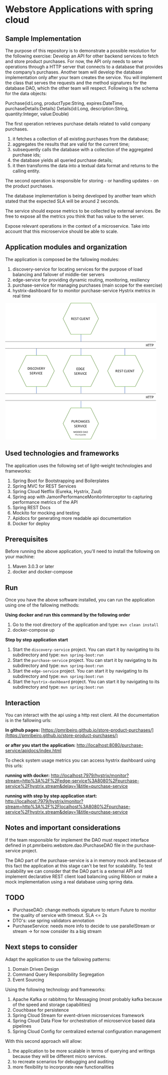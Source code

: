 # Webstore Applications with spring cloud
## Sample Implementation

The purpose of this repository is to demonstrate a possible resolution for the following exercise:
Develop an API for other backend services to fetch and store product purchases. For now, the API only
needs to serve operations through a HTTP server that connects to a database that provides the company’s
purchases.
Another team will develop the database implementation only after your team creates the service.
You will implement the class that serves the requests and the method signatures for the database DAO,
which the other team will respect. Following is the schema for the data objects:

Purchase(id:Long, productType:String, expires:DateTime, purchaseDetails:Details)
Details(id:Long, description:String, quantity:Integer, value:Double)

The first operation retrieves purchase details related to valid company purchases.
1. it fetches a collection of all existing purchases from the database;
2. aggregates the results that are valid for the current time;
3. subsequently calls the database with a collection of the aggregated purchase ids;
4. the database yields all queried purchase details;
5. it then transforms the data into a textual data format and returns to the calling entity.

The second operation is responsible for storing - or handling updates - on the product purchases.

The database implementation is being developed by another team which stated that the expected SLA will be around 2 seconds.

The service should expose metrics to be collected by external services. Be free to expose all the metrics you think that has value to the server.

Expose relevant operations in the context of a microservice.
Take into account that this microservice should be able to scale.

## Application modules and organization
The application is composed be the fallowing modules:

1. discovery-service for locating services for the purpose of load balancing and failover of middle-tier servers
2. edge-service for providing dynamic routing, monitoring, resiliency
3. purchase-service for managing purchases (main scope for the exercise)
4. hystrix-dashboard for to monitor purchase-service Hystrix metrics in real time


![alt tag](./organization.png)


## Used technologies and frameworks
The application uses the following set of light-weight technologies and frameworks:

1. Spring Boot for Bootstrapping and Boilerplates
2. Spring MVC for REST Services
4. Spring Cloud Netflix (Eureka, Hystrix, Zuul)
3. Spring aop with JamonPerformanceMonitorInterceptor to capturing performance metrics of the API
5. Spring REST Docs
6. Mockito for mocking and testing
7. Apidocs for generating more readable api documentation
8. Docker for deploy


## Prerequisites
Before running the above application, you'll need to install the following on your machine:

1. Maven 3.0.3 or later
2. docker and docker-compose

## Run
Once you have the above software installed, you can run the application using one of the fallowing methods:

**Using docker and run this command by the following order**

1. Go to the root directory of the application and type: `mvn clean install`
1. docker-compose up

**Step by step application start**

1. Start the `discovery-service` project.
You can start it by navigating to its subdirectory and type: `mvn spring-boot:run`
2. Start the `purchase-service` project.
You can start it by navigating to its subdirectory and type: `mvn spring-boot:run`
3. Start the `edge-service` project.
You can start it by navigating to its subdirectory and type: `mvn spring:boot:run`
4. Start the `hystrix-dashboard` project.
You can start it by navigating to its subdirectory and type: `mvn spring:boot:run`


## Interaction
You can interact with the api using a http rest client.
All the documentation is in the fallowing urls:

**In github pages:**
[https://pmribeiro.github.io/store-product-purchases/](https://pmribeiro.github.io/store-product-purchases/)

**or after you start the application:**
[http://localhost:8080/purchase-service/apidocs/index.html](http://localhost:8080/purchase-service/apidocs/index.html)


To check system usage metrics you can access hystrix dashboard using this urls:

**running with docker:**
[http://localhost:7979/hystrix/monitor?stream=http%3A%2F%2Fedge-service%3A8080%2Fpurchase-service%2Fhystrix.stream&delay=1&title=purchase-service](http://localhost:7979/hystrix/monitor?stream=http%3A%2F%2Fedge-service%3A8080%2Fpurchase-service%2Fhystrix.stream&delay=1&title=purchase-service)

**running with step by step application start:**
[http://localhost:7979/hystrix/monitor?stream=http%3A%2F%2Flocalhost%3A8080%2Fpurchase-service%2Fhystrix.stream&delay=1&title=purchase-service](http://localhost:7979/hystrix/monitor?stream=http%3A%2F%2Flocalhost%3A8080%2Fpurchase-service%2Fhystrix.stream&delay=1&title=purchase-service)

## Notes and important considerations
If the team responsible for implement the DAO must respect interface defined in
pt.pmribeiro.webstore.dao.IPurchaseDAO file in the purchase-service project.

The DAO part of the purchase-service is a in memory mock and because of this fact the application at this stage can't
be test for scalability. To test scalability we can consider that the DAO part is a external API and implement declarative
REST client load balancing using Ribbon or make a mock implementation using a real database using spring data.

## TODO
- IPurchaseDAO: change methods signature to return Future to monitor the quality of service with timeout. SLA <= 2s
- DTO's: use spring validators annotation
- PurchaseService: needs more info to decide to use parallelStream or stream -> for now consider its a big stream

## Next steps to consider
Adapt the application to use the fallowing patterns:

1. Domain Driven Design
2. Command Query Responsibility Segregation
3. Event Sourcing

Using the following technology and frameworks:

1. Apache Kafka or rabbitmq for Messaging (most probably kafka because of the speed and storage capabilities)
2. Couchbase for persistence
4. Spring Cloud Stream for event-driven microservices framework
3. Spring Cloud Data Flow for orchestration of microservice based data pipelines
4. Spring Cloud Config for centralized external configuration management

With this second approach will allow:

1. the application to be more scalable in terms of querying and writings because they will be different micro services.
2. to recreate scenarios for debugging and auditing
3. more flexibility to incorporate new functionalities
